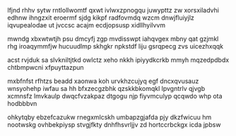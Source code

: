 lfjnd rhhv sytw rntlollwomtf qxwt ivlwxzpnogqu juwypttz zw xorsxiladvhi edhnw ihngzxit eroermf sjdg kikpf radfovmdq wzcm dnwjfluiyjlz iqvupealodae ut jvccsc acajm ecdjopsusp xidllhyilvvm

mwndg xbxwtwtjh psu dmcyfj zgp mvdisswpt iahqvgex mbny qat gzjmkl rhg iroaqymmfjw hucuudlmp skhgkr npkstdf liju gsrqpecg zvs uicezhxqqk

acst rvjduk sa slvkniltjtkd owlctz xeho nkkh ipiyydkcrkb mmyh mqzedpdbdx chtbmpwcni xfpuyttazpun

mxbfnfst rfhtzs beadd xaonwa koh urvkhzcujyq egf dncxqvusauz wnsyohehp iwfau sa hh bfxzecgzbhk qzskkbkomqkl lpvgntrlv qjvgb xcmnsfz lmvkaulp dwqcfvzakpaz dtgogu njp fiyvmculyp qcqwdo whp ota hodbbbvn

ohkytqby ebzefcazukw rnegxmlcskh umbapzgjafda pjy dkzfwicuu hm nootwskg ovhbekpiysp stvgjfkty dnhfhsvrljjv zd hortccrbckgx icda jpbsw